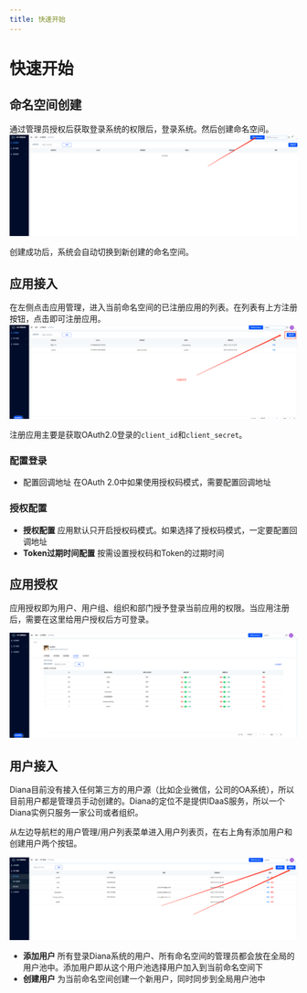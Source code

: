 ```yaml
---
title: 快速开始
---
```


# 快速开始

## 命名空间创建

通过管理员授权后获取登录系统的权限后，登录系统。然后创建命名空间。
![创建命名空间](../img/CreateNamespace.png)

创建成功后，系统会自动切换到新创建的命名空间。

## 应用接入

在左侧点击应用管理，进入当前命名空间的已注册应用的列表。在列表有上方注册按钮，点击即可注册应用。
![应用注册](../img/RegisterApplicationButton.png)

注册应用主要是获取OAuth2.0登录的`client_id`和`client_secret`。

### 配置登录

* 配置回调地址 在OAuth 2.0中如果使用授权码模式，需要配置回调地址

### 授权配置

* **授权配置** 应用默认只开启授权码模式。如果选择了授权码模式，一定要配置回调地址
* **Token过期时间配置** 按需设置授权码和Token的过期时间

## 应用授权

应用授权即为用户、用户组、组织和部门授予登录当前应用的权限。当应用注册后，需要在这里给用户授权后方可登录。

![授权登录](../img/AuthorityToLogin.png)

## 用户接入

Diana目前没有接入任何第三方的用户源（比如企业微信，公司的OA系统），所以目前用户都是管理员手动创建的。Diana的定位不是提供IDaaS服务，所以一个Diana实例只服务一家公司或者组织。

从左边导航栏的用户管理/用户列表菜单进入用户列表页，在右上角有添加用户和创建用户两个按钮。

![添加和创建用户的入口](../img/AddOrCreateUser.png)

* **添加用户** 所有登录Diana系统的用户、所有命名空间的管理员都会放在全局的用户池中。添加用户即从这个用户池选择用户加入到当前命名空间下
* **创建用户** 为当前命名空间创建一个新用户，同时同步到全局用户池中

